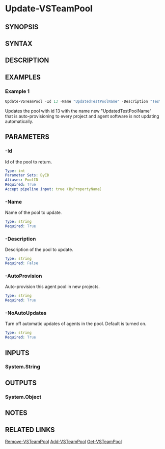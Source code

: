 <!-- #include "./common/header.md" -->

# Update-VSTeamPool

## SYNOPSIS

<!-- #include "./synopsis/Update-VSTeamPool.md" -->

## SYNTAX

## DESCRIPTION

<!-- #include "./synopsis/Update-VSTeamPool.md" -->

## EXAMPLES

### Example 1

```powershell
Update-VSTeamPool -Id 13 -Name "UpdatedTestPoolName" -Description "Test Description" -AutoProvision -NoAutoUpdates
```
Updates the pool with id 13 with the name new "UpdatedTestPoolName" that is auto-provisioning to every project and agent software is not updating automatically.

## PARAMETERS

### -Id

Id of the pool to return.

```yaml
Type: int
Parameter Sets: ByID
Aliases: PoolID
Required: True
Accept pipeline input: true (ByPropertyName)
```

### -Name

Name of the pool to update.

```yaml
Type: string
Required: True
```

### -Description

Description of the pool to update.

```yaml
Type: string
Required: False
```

### -AutoProvision

Auto-provision this agent pool in new projects.

```yaml
Type: string
Required: True
```

### -NoAutoUpdates

Turn off automatic updates of agents in the pool. Default is turned on.

```yaml
Type: string
Required: True
```

## INPUTS

### System.String

## OUTPUTS

### System.Object

## NOTES

## RELATED LINKS

[Remove-VSTeamPool](Remove-VSTeamPool.md)
[Add-VSTeamPool](Add-VSTeamPool.md)
[Get-VSTeamPool](Get-VSTeamPool.md)

<!-- #include "./common/related.md" -->

